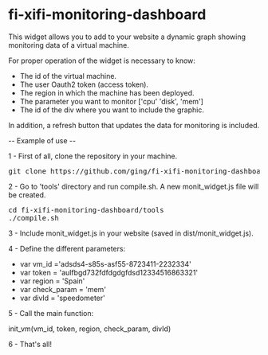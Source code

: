 fi-xifi-monitoring-dashboard
============================

This widget allows you to add to your website a dynamic graph showing monitoring data of a virtual machine.

For proper operation of the widget is necessary to know:
- The id of the virtual machine.
- The user Oauth2 token (access token).
- The region in which the machine has been deployed.
- The parameter you want to monitor ['cpu' 'disk', 'mem']
- The id of the div where you want to include the graphic.

In addition, a refresh button that updates the data for monitoring is included.

-- Example of use --

1 - First of all, clone the repository in your machine.

<pre>
git clone https://github.com/ging/fi-xifi-monitoring-dashboard.git
</pre>

2 - Go to 'tools' directory and run compile.sh. A new monit_widget.js file will be created.

<pre>
cd fi-xifi-monitoring-dashboard/tools
./compile.sh
</pre>

3 - Include monit_widget.js in your website (saved in dist/monit_widget.js).

4 - Define the different parameters:

- var vm_id ='adsds4-s85s-asf55-8723411-2232334'
- var token = 'aulfbgd732fdfdgdgfdsd12334516863321'
- var region = 'Spain'
- var check_param = 'mem'
- var divId = 'speedometer'

5 - Call the main function:

init_vm(vm_id, token, region, check_param, divId)

6 - That's all!